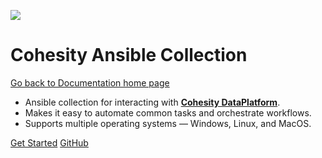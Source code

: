 ![](assets/images/cohesity_ansible.png)

# Cohesity Ansible Collection

[Go back to Documentation home page ](../README.md)

* Ansible collection for interacting with [__Cohesity DataPlatform__](https://www.cohesity.com/products/data-platform).
* Makes it easy to automate common tasks and orchestrate workflows.
* Supports multiple operating systems — Windows, Linux, and MacOS.

[Get Started](overview.md)
[GitHub](https://github.com/cohesity/ansible-collection/)
